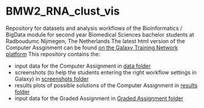 # BMW2_RNA_clust_vis
Repository for datasets and analysis workflows of the Bioinformatics / BigData module for second year Biomedical Sciences bachelor students at Radboudumc Nijmegen, The Netherlands
The latest html version of the Computer Assginment can be found [on the Galaxy Training Network platform](https://training.galaxyproject.org//topics/transcriptomics/tutorials/rna-seq-analysis-clustering-viz/tutorial.html)
This repository contains the: 
- input data for the Computer Assignment in [data folder](https://github.com/pacthoen/BMW2_RNA_clust_vis/blob/main/data/)
- screenshots (to help the students entering the right workflow settings in Galaxy) in [screenshots folder](https://github.com/pacthoen/BMW2_RNA_clust_vis/blob/main/screenshots/)
- results plots of possible solutions of the Computer Assignment in [results folder](https://github.com/pacthoen/BMW2_RNA_clust_vis/blob/main/results/)
- input data for the Graded Assignment in [Graded Assignment folder](https://github.com/pacthoen/BMW2_RNA_clust_vis/blob/main/Graded_Assignment/)
